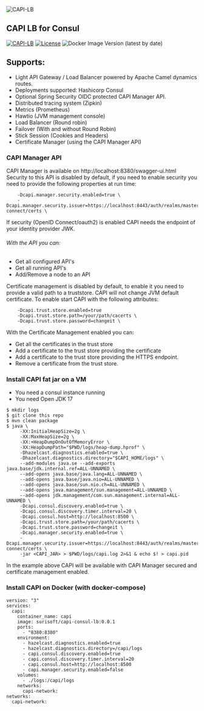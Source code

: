 ![CAPI-LB](https://capi.surisoft.io/capi.svg)
## CAPI LB for Consul

[![CAPI-LB](https://github.com/surisoft-io/capi-consul-lb/actions/workflows/main.yml/badge.svg)](https://github.com/surisoft-io/capi-consul-lb/actions/workflows/main.yml)
[![License](https://img.shields.io/badge/License-Apache%202.0-blue.svg)](https://opensource.org/licenses/Apache-2.0)
![Docker Image Version (latest by date)](https://img.shields.io/docker/v/surisoft/capi-consul-lb)

## Supports:
* Light API Gateway / Load Balancer powered by Apache Camel dynamics routes.
* Deployments supported: Hashicorp Consul
* Optional Spring Security OIDC protected CAPI Manager API.
* Distributed tracing system (Zipkin)
* Metrics (Prometheus)
* Hawtio (JVM management console)
* Load Balancer (Round robin)
* Failover (With and without Round Robin)
* Stick Session (Cookies and Headers)
* Certificate Manager (using the CAPI Manager API)

### CAPI Manager API
CAPI Manager is available on http://localhost:8380/swagger-ui.html
Security to this API is disabled by default, if you need to enable security you need to provide the following properties at run time:
```
    -Dcapi.manager.security.enabled=true \ 
    -Dcapi.manager.security.issuer=https://localhost:8443/auth/realms/master/protocol/openid-connect/certs \
```
If security (OpenID Connect/oauth2) is enabled CAPI needs the endpoint of your identity provider JWK.
###### With the API you can:
* Get all configured API's
* Get all running API's
* Add/Remove a node to an API

Certificate management is disabled by default, to enable it you need to provide a valid path to a truststore. 
CAPI will not change JVM default certificate.
To enable start CAPI with the following attributes:
```
    -Dcapi.trust.store.enabled=true
    -Dcapi.trust.store.path=/your/path/cacerts \ 
    -Dcapi.trust.store.password=changeit \
```
With the Certificate Management enabled you can:
* Get all the certificates in the trust store
* Add a certificate to the trust store providing the certificate
* Add a certificate to the trust store providing the HTTPS endpoint.
* Remove a certificate from the trust store.

### Install CAPI fat jar on a VM
* You need a consul instance running
* You need Open JDK 17
```
$ mkdir logs
$ git clone this repo
$ mvn clean package
$ java \
     -XX:InitialHeapSize=2g \
     -XX:MaxHeapSize=2g \
     -XX:+HeapDumpOnOutOfMemoryError \
     -XX:HeapDumpPath="$PWD/logs/heap-dump.hprof" \
     -Dhazelcast.diagnostics.enabled=true \
     -Dhazelcast.diagnostics.directory="$CAPI_HOME/logs" \
     --add-modules java.se --add-exports java.base/jdk.internal.ref=ALL-UNNAMED \
     --add-opens java.base/java.lang=ALL-UNNAMED \
     --add-opens java.base/java.nio=ALL-UNNAMED \
     --add-opens java.base/sun.nio.ch=ALL-UNNAMED \
     --add-opens java.management/sun.management=ALL-UNNAMED \
     --add-opens jdk.management/com.sun.management.internal=ALL-UNNAMED \
     -Dcapi.consul.discovery.enabled=true \
     -Dcapi.consul.discovery.timer.interval=20 \
     -Dcapi.consul.host=http://localhost:8500 \
     -Dcapi.trust.store.path=/your/path/cacerts \ 
     -Dcapi.trust.store.password=changeit \
     -Dcapi.manager.security.enabled=true \ 
     -Dcapi.manager.security.issuer=https://localhost:8443/auth/realms/master/protocol/openid-connect/certs \
     -jar <CAPI_JAR> > $PWD/logs/capi.log 2>&1 & echo $! > capi.pid

```
In the example above CAPI will be available with CAPI Manager secured and certificate management enabled.
### Install CAPI on Docker (with docker-compose)
```
version: "3"
services:
  capi:
    container_name: capi
    image: surisoft/capi-consul-lb:0.0.1
    ports:
      - "8380:8380"
    environment:
      - hazelcast.diagnostics.enabled=true
      - hazelcast.diagnostics.directory=/capi/logs
      - capi.consul.discovery.enabled=true
      - capi.consul.discovery.timer.interval=20
      - capi.consul.host=http://localhost:8500
      - capi.manager.security.enabled=false
    volumes:
      - ./logs:/capi/logs
    networks:
      capi-network:
networks:
  capi-network:
```
```

